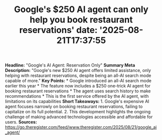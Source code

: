 ﻿---
title: "Google's $250 AI agent can only help you book restaurant reservations'
date: '2025-08-21T17:37:55"
category: "Markets"
summary: ""
slug: "googles 250 ai agent can only help you book restaurant reser"
source_urls:
  - "https://go.theregister.com/feed/www.theregister.com/2025/08/21/google_ai_agent/"
seo:
  title: "Google's $250 AI agent can only help you book restaurant reservations | Hash n Hedge'
  description: '"
  keywords: ["news", "markets", "brief"]
---
**Headline:** "Google's AI Agent: Reservation Only"  **Summary Meta Description:** "Google's new $250 AI agent offers limited assistance, only helping with restaurant reservations, despite being an all-AI search mode capable of more."  **Key Points:**  * Google introduced an all-AI search mode earlier this year * The feature now includes a $250 one-trick AI agent for booking restaurant reservations * The agent uses search history to make recommendations * This is the first service offered by the AI agent, with limitations on its capabilities  **Short Takeaways:**  1. Google's expensive AI agent focuses narrowly on booking restaurant reservations, failing to capitalize on its full potential. 2. This development highlights the ongoing challenge of making advanced technologies accessible and affordable for users.  **Sources:**  https://go.theregister.com/feed/www.theregister.com/2025/08/21/google_ai_agent/ 
